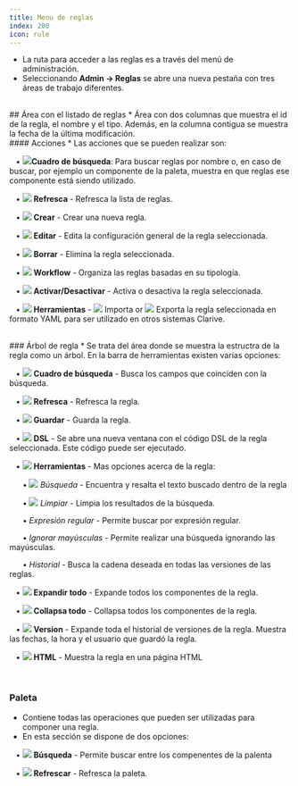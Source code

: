 ```yaml
---
title: Menu de reglas
index: 200
icon: rule
---
```

* La ruta para acceder a las reglas es a través del menú de administración. 
* Seleccionando  **Admin → Reglas** se abre una nueva pestaña con tres áreas de trabajo diferentes. 

<br />
## Área con el listado de reglas
* Área con dos columnas que muestra el id de la regla, el nombre y el tipo. Además, en la columna contigua se muestra la fecha de la última modificación.


<br />
#### Acciones
* Las acciones que se pueden realizar son: <br />

&nbsp; &nbsp;• <img src="/static/images/icons/search-small.png" />**Cuadro de búsqueda**: Para buscar reglas por nombre o, en caso de buscar, por ejemplo un componente de la paleta, muestra en que reglas ese componente está siendo utilizado. <br />

&nbsp; &nbsp;• <img src="/static/images/icons/refresh.png" /> **Refresca** - Refresca la lista de reglas. <br />

&nbsp; &nbsp;• <img src="/static/images/icons/add.gif" /> **Crear** - Crear una nueva regla. <br />

&nbsp; &nbsp;• <img src="/static/images/icons/edit.gif" /> **Editar** - Edita la configuración general de la regla seleccionada. <br />

&nbsp; &nbsp;• <img src="/static/images/icons/delete_.png" /> **Borrar** - Elimina la regla seleccionada. <br />

&nbsp; &nbsp;• <img src="/static/images/icons/workflow.png" /> **Workflow** - Organiza las reglas basadas en su tipología. <br />

&nbsp; &nbsp;• <img src="/static/images/icons/restart_new.png" /> **Activar/Desactivar** - Activa o desactiva la regla seleccionada. <br />

&nbsp; &nbsp;• <img src="/static/images/icons/wrench.gif" /> **Herramientas** - <img src="/static/images/icons/import.png" /> Importa or <img src="/
static/images/icons/export.png" /> Exporta la regla seleccionada en formato YAML para ser utilizado en otros sistemas Clarive.

<br />
### Árbol de regla
* Se trata del área donde se muestra la estructra de la regla como un árbol. En la barra de herramientas existen varias opciones: <br />
 
&nbsp; &nbsp;• <img src="/static/images/icons/search-small.png" /> **Cuadro de búsqueda** - Busca los campos que coinciden con la búsqueda. <br />

&nbsp; &nbsp;• <img src="/static/images/icons/refresh.png" /> **Refresca** - Refresca la regla. <br />

&nbsp; &nbsp;• <img src="/static/images/icons/save.png" /> **Guardar** - Guarda la regla. <br />

&nbsp; &nbsp;• <img src="/static/images/icons/edit.gif" /> **DSL** - Se abre una nueva ventana con el código DSL de la regla seleccionada. Este código puede ser ejecutado. <!--  El funcionamiento de esta opción está descrito en la [Paleta de reglas](Reglas/rule-menu.markdown).--> <br />

&nbsp; &nbsp;• <img src="/static/images/icons/wrench.gif" /> **Herramientas** - Mas opciones acerca de la regla: <br />

&nbsp; &nbsp;&nbsp; &nbsp;• <img src="/static/images/icons/search-small.png" /> *Búsqueda* - Encuentra y resalta el texto buscado dentro de la regla<br />

&nbsp; &nbsp;&nbsp; &nbsp;• <img src="/static/images/icons/wipe_cache.png" /> *Limpiar* - Limpia los resultados de la búsqueda. <br />

&nbsp; &nbsp;&nbsp; &nbsp;• *Expresión regular* - Permite buscar por expresión regular. <br />

&nbsp; &nbsp;&nbsp; &nbsp;• *Ignorar mayúsculas* - Permite realizar una búsqueda ignorando las mayúsculas. <br />

&nbsp; &nbsp;&nbsp; &nbsp;• *Historial* -  Busca la cadena deseada en todas las versiones de las reglas. <br />

&nbsp; &nbsp;• <img src="/static/images/icons/expandall.png" /> **Expandir todo** - Expande todos los componentes de la regla. <br />

&nbsp; &nbsp;• <img src="/static/images/icons/collapseall.png" /> **Collapsa todo** - Collapsa todos los componentes de la regla. <br />

&nbsp; &nbsp;• <img src="/static/images/icons/history.png" /> **Version** - Expande toda el historial de versiones de la regla. Muestra las fechas, la hora y el usuario que guardó la regla. <br />

&nbsp; &nbsp;• <img src="/static/images/icons/html.png" /> **HTML** - Muestra la regla en una página HTML

<br />

### Paleta
*  Contiene todas las operaciones que pueden ser utilizadas para componer una regla.
* En esta sección se dispone de dos opciones: <br />

&nbsp; &nbsp;• <img src="/static/images/icons/search-small.png" /> **Búsqueda** - Permite buscar entre los compenentes de la palenta <br />

&nbsp; &nbsp;• <img src="/static/images/icons/refresh.png" /> **Refrescar** - Refresca la paleta.